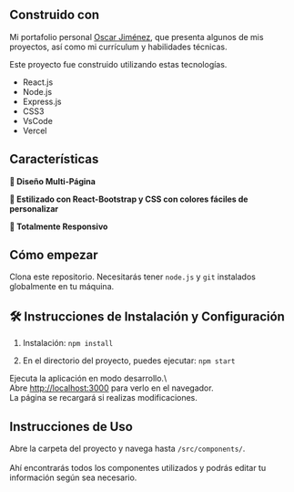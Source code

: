 ## Construido con

Mi portafolio personal <a href="https://oscar27jimenez/" target="_blank">Oscar Jiménez</a>, que presenta algunos de mis proyectos, así como mi currículum y habilidades técnicas.<br/>

Este proyecto fue construido utilizando estas tecnologías.

- React.js
- Node.js
- Express.js
- CSS3
- VsCode
- Vercel

## Características

**📖 Diseño Multi-Página**

**🎨 Estilizado con React-Bootstrap y CSS con colores fáciles de personalizar**

**📱 Totalmente Responsivo**

## Cómo empezar

Clona este repositorio. Necesitarás tener `node.js` y `git` instalados globalmente en tu máquina.

## 🛠 Instrucciones de Instalación y Configuración

1. Instalación: `npm install`

2. En el directorio del proyecto, puedes ejecutar: `npm start`

Ejecuta la aplicación en modo desarrollo.\  
Abre [http://localhost:3000](http://localhost:3000) para verlo en el navegador.  
La página se recargará si realizas modificaciones.

## Instrucciones de Uso

Abre la carpeta del proyecto y navega hasta `/src/components/`. <br/>  
Ahí encontrarás todos los componentes utilizados y podrás editar tu información según sea necesario.
